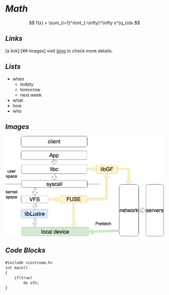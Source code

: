 # ***Math***
$$
f(x) = \sum_{i=1}^n\int_{-\infty}^\infty x^{q_i}dx
$$
## *Links* 
[a link]:[## Images]
visit [bing](bing.com) to check more details.

## ***Lists***
* when
    * todaty
    * tomorrow
    * next week
* what
* how
* who

## ***Images***
![fig](./ControlFLow.png)

## ***Code Blocks***
    #include <iostream.h>  
    int main()  
    {  
        if(true)  
            do sth;
    }